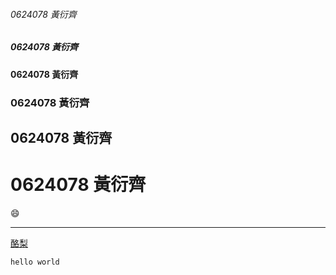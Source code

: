 ###### 0624078 黃衍齊

##### 0624078 黃衍齊

#### 0624078 黃衍齊

### 0624078 黃衍齊

## 0624078 黃衍齊

# 0624078 黃衍齊

:smile:

---


[酪梨](https://giphy.com/gifs/reaction-13gvXfEVlxQjDO)

```
hello world
```
